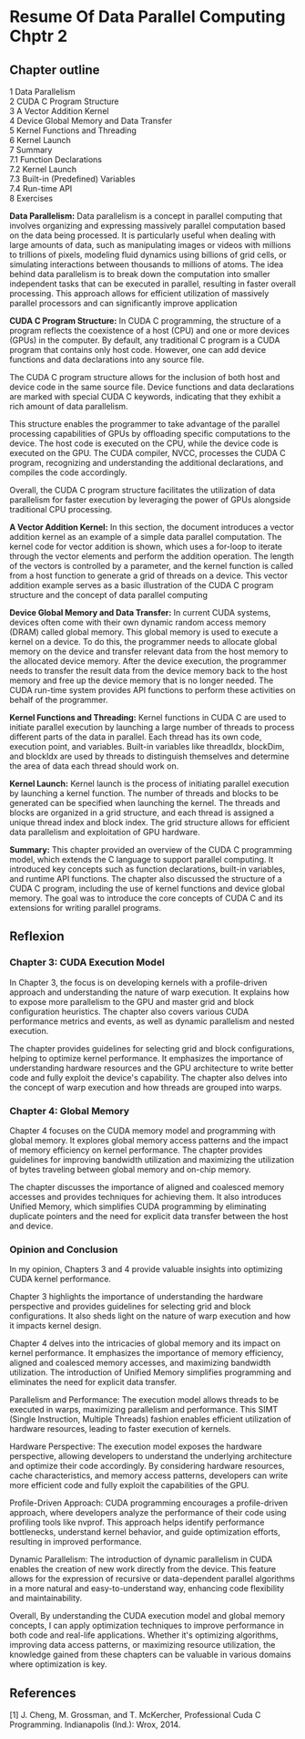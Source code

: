 # Resume Of Data Parallel Computing Chptr 2

## Chapter outline

1 Data Parallelism <br>
2 CUDA C Program Structure <br>
3 A Vector Addition Kernel  <br>
4 Device Global Memory and Data Transfer <br>
5 Kernel Functions and Threading  <br>
6 Kernel Launch <br>
7 Summary <br>
 7.1 Function Declarations  <br>
 7.2 Kernel Launch  <br>
 7.3 Built-in (Predefined) Variables  <br>
 7.4 Run-time API  <br>
8 Exercises <br>

**Data Parallelism:** Data parallelism is a concept in parallel computing that involves organizing and expressing massively parallel computation based on the data being processed. It is particularly useful when dealing with large amounts of data, such as manipulating images or videos with millions to trillions of pixels, modeling fluid dynamics using billions of grid cells, or simulating interactions between thousands to millions of atoms. The idea behind data parallelism is to break down the computation into smaller independent tasks that can be executed in parallel, resulting in faster overall processing. This approach allows for efficient utilization of massively parallel processors and can significantly improve application

**CUDA C Program Structure:** In CUDA C programming, the structure of a program reflects the coexistence of a host (CPU) and one or more devices (GPUs) in the computer. By default, any traditional C program is a CUDA program that contains only host code. However, one can add device functions and data declarations into any source file.

The CUDA C program structure allows for the inclusion of both host and device code in the same source file. Device functions and data declarations are marked with special CUDA C keywords, indicating that they exhibit a rich amount of data parallelism.

This structure enables the programmer to take advantage of the parallel processing capabilities of GPUs by offloading specific computations to the device. The host code is executed on the CPU, while the device code is executed on the GPU. The CUDA compiler, NVCC, processes the CUDA C program, recognizing and understanding the additional declarations, and compiles the code accordingly.

Overall, the CUDA C program structure facilitates the utilization of data parallelism for faster execution by leveraging the power of GPUs alongside traditional CPU processing.

**A Vector Addition Kernel:** In this section, the document introduces a vector addition kernel as an example of a simple data parallel computation. The kernel code for vector addition is shown, which uses a for-loop to iterate through the vector elements and perform the addition operation. The length of the vectors is controlled by a parameter, and the kernel function is called from a host function to generate a grid of threads on a device. This vector addition example serves as a basic illustration of the CUDA C program structure and the concept of data parallel computing

**Device Global Memory and Data Transfer:** In current CUDA systems, devices often come with their own dynamic random access memory (DRAM) called global memory. This global memory is used to execute a kernel on a device. To do this, the programmer needs to allocate global memory on the device and transfer relevant data from the host memory to the allocated device memory. After the device execution, the programmer needs to transfer the result data from the device memory back to the host memory and free up the device memory that is no longer needed. The CUDA run-time system provides API functions to perform these activities on behalf of the programmer.

**Kernel Functions and Threading:** Kernel functions in CUDA C are used to initiate parallel execution by launching a large number of threads to process different parts of the data in parallel. Each thread has its own code, execution point, and variables. Built-in variables like threadIdx, blockDim, and blockIdx are used by threads to distinguish themselves and determine the area of data each thread should work on.

**Kernel Launch:** Kernel launch is the process of initiating parallel execution by launching a kernel function. The number of threads and blocks to be generated can be specified when launching the kernel. The threads and blocks are organized in a grid structure, and each thread is assigned a unique thread index and block index. The grid structure allows for efficient data parallelism and exploitation of GPU hardware.

**Summary:** This chapter provided an overview of the CUDA C programming model, which extends the C language to support parallel computing. It introduced key concepts such as function declarations, built-in variables, and runtime API functions. The chapter also discussed the structure of a CUDA C program, including the use of kernel functions and device global memory. The goal was to introduce the core concepts of CUDA C and its extensions for writing parallel programs.

## Reflexion
### Chapter 3: CUDA Execution Model

In Chapter 3, the focus is on developing kernels with a profile-driven approach and understanding the nature of warp execution. It explains how to expose more parallelism to the GPU and master grid and block configuration heuristics. The chapter also covers various CUDA performance metrics and events, as well as dynamic parallelism and nested execution.

The chapter provides guidelines for selecting grid and block configurations, helping to optimize kernel performance. It emphasizes the importance of understanding hardware resources and the GPU architecture to write better code and fully exploit the device's capability. The chapter also delves into the concept of warp execution and how threads are grouped into warps.

### Chapter 4: Global Memory

Chapter 4 focuses on the CUDA memory model and programming with global memory. It explores global memory access patterns and the impact of memory efficiency on kernel performance. The chapter provides guidelines for improving bandwidth utilization and maximizing the utilization of bytes traveling between global memory and on-chip memory.

The chapter discusses the importance of aligned and coalesced memory accesses and provides techniques for achieving them. It also introduces Unified Memory, which simplifies CUDA programming by eliminating duplicate pointers and the need for explicit data transfer between the host and device.

### Opinion and Conclusion

In my opinion, Chapters 3 and 4 provide valuable insights into optimizing CUDA kernel performance. 

Chapter 3 highlights the importance of understanding the hardware perspective and provides guidelines for selecting grid and block configurations. It also sheds light on the nature of warp execution and how it impacts kernel design.

Chapter 4 delves into the intricacies of global memory and its impact on kernel performance. It emphasizes the importance of memory efficiency, aligned and coalesced memory accesses, and maximizing bandwidth utilization. The introduction of Unified Memory simplifies programming and eliminates the need for explicit data transfer.

Parallelism and Performance: The execution model allows threads to be executed in warps, maximizing parallelism and performance. This SIMT (Single Instruction, Multiple Threads) fashion enables efficient utilization of hardware resources, leading to faster execution of kernels.

Hardware Perspective: The execution model exposes the hardware perspective, allowing developers to understand the underlying architecture and optimize their code accordingly. By considering hardware resources, cache characteristics, and memory access patterns, developers can write more efficient code and fully exploit the capabilities of the GPU.

Profile-Driven Approach: CUDA programming encourages a profile-driven approach, where developers analyze the performance of their code using profiling tools like nvprof. This approach helps identify performance bottlenecks, understand kernel behavior, and guide optimization efforts, resulting in improved performance.

Dynamic Parallelism: The introduction of dynamic parallelism in CUDA enables the creation of new work directly from the device. This feature allows for the expression of recursive or data-dependent parallel algorithms in a more natural and easy-to-understand way, enhancing code flexibility and maintainability.

Overall, By understanding the CUDA execution model and global memory concepts, I can apply optimization techniques to improve performance in both code and real-life applications. Whether it's optimizing algorithms, improving data access patterns, or maximizing resource utilization, the knowledge gained from these chapters can be valuable in various domains where optimization is key.


## References 

[1] J. Cheng, M. Grossman, and T. McKercher, Professional Cuda C Programming. Indianapolis (Ind.): Wrox, 2014. 
